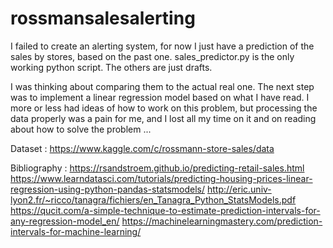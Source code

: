 # rossmansalesalerting

I failed to create an alerting system, for now I just have a prediction of the sales by stores, based on the past one. 
sales_predictor.py is the only working python script. The others are just drafts.


I was thinking about comparing them to the actual real one. The next step was to implement a linear regression model based on what I have read. I more or less had ideas of how to work on this problem, but processing the data properly was a pain for me, and I lost all my time on it and on reading about how to solve the problem ... 

Dataset :
https://www.kaggle.com/c/rossmann-store-sales/data

Bibliography :
https://rsandstroem.github.io/predicting-retail-sales.html
https://www.learndatasci.com/tutorials/predicting-housing-prices-linear-regression-using-python-pandas-statsmodels/
http://eric.univ-lyon2.fr/~ricco/tanagra/fichiers/en_Tanagra_Python_StatsModels.pdf
https://qucit.com/a-simple-technique-to-estimate-prediction-intervals-for-any-regression-model_en/
https://machinelearningmastery.com/prediction-intervals-for-machine-learning/

